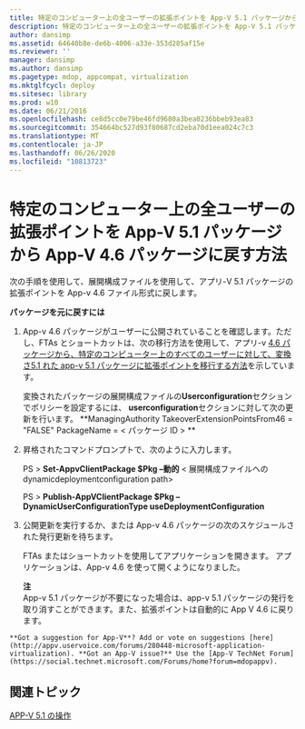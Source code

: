 ```yaml
---
title: 特定のコンピューター上の全ユーザーの拡張ポイントを App-V 5.1 パッケージから App-V 4.6 パッケージに戻す方法
description: 特定のコンピューター上の全ユーザーの拡張ポイントを App-V 5.1 パッケージから App-V 4.6 パッケージに戻す方法
author: dansimp
ms.assetid: 64640b8e-de6b-4006-a33e-353d285af15e
ms.reviewer: ''
manager: dansimp
ms.author: dansimp
ms.pagetype: mdop, appcompat, virtualization
ms.mktglfcycl: deploy
ms.sitesec: library
ms.prod: w10
ms.date: 06/21/2016
ms.openlocfilehash: ce8d5cc0e79be46fd9680a3bea0236bbeb93ea83
ms.sourcegitcommit: 354664bc527d93f80687cd2eba70d1eea024c7c3
ms.translationtype: MT
ms.contentlocale: ja-JP
ms.lasthandoff: 06/26/2020
ms.locfileid: "10813723"
---
```

# 特定のコンピューター上の全ユーザーの拡張ポイントを App-V 5.1 パッケージから App-V 4.6 パッケージに戻す方法


次の手順を使用して、展開構成ファイルを使用して、アプリ-V 5.1 パッケージの拡張ポイントを App-v 4.6 ファイル形式に戻します。

**パッケージを元に戻すには**

1.  App-v 4.6 パッケージがユーザーに公開されていることを確認します。ただし、FTAs とショートカットは、次の移行方法を使用して、アプリ-v [4.6 パッケージから、特定のコンピューター上のすべてのユーザーに対して、変換さ5.1 れた app-v 5.1 パッケージに拡張ポイントを移行する方法](how-to-migrate-extension-points-from-an-app-v-46-package-to-a-converted-app-v-51-package-for-all-users-on-a-specific-computer.md)を示しています。

    変換されたパッケージの展開構成ファイルの**Userconfiguration**セクションでポリシーを設定するには、 **userconfiguration**セクションに対して次の更新を行います。 **ManagingAuthority TakeoverExtensionPointsFrom46 = "FALSE" PackageName = &lt; パッケージ ID &gt; **

2.  昇格されたコマンドプロンプトで、次のように入力します。

    PS &gt; **Set-AppvClientPackage $Pkg –動的** &lt; 展開構成ファイルへの dynamicdeploymentconfiguration path&gt;

    PS &gt; **Publish-AppVClientPackage $Pkg – DynamicUserConfigurationType useDeploymentConfiguration**

3.  公開更新を実行するか、または App-v 4.6 パッケージの次のスケジュールされた発行更新を待ちます。

    FTAs またはショートカットを使用してアプリケーションを開きます。 アプリケーションは、App-v 4.6 を使って開くようになりました。

    **注**  
    App-v 5.1 パッケージが不要になった場合は、app-v 5.1 パッケージの発行を取り消すことができます。また、拡張ポイントは自動的に App V 4.6 に戻ります。



~~~
**Got a suggestion for App-V**? Add or vote on suggestions [here](http://appv.uservoice.com/forums/280448-microsoft-application-virtualization). **Got an App-V issue?** Use the [App-V TechNet Forum](https://social.technet.microsoft.com/Forums/home?forum=mdopappv).
~~~

## 関連トピック


[APP-V 5.1 の操作](operations-for-app-v-51.md)









